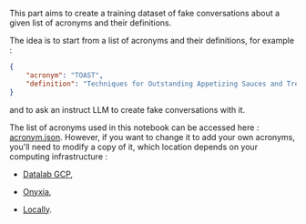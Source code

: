 This part aims to create a training dataset of fake conversations about a given list of acronyms and their definitions. 

The idea is to start from a list of acronyms and their definitions, for example :

```json
{
    "acronym": "TOAST",
    "definition": "Techniques for Outstanding Appetizing Sauces and Treats"
}
```

and to ask an instruct LLM to create fake conversations with it.

The list of acronyms used in this notebook can be accessed here : [acronym.json](../example_data/acronym.json). However, if you want to change it to add your own acronyms, you'll need to modify a copy of it, which location depends on your computing infrastructure :

- [Datalab GCP](../../bucket/fine_tuning_acronym/data/acronym.json),

- [Onyxia](../bucket/data/acronym.json),

- [Locally](../bucket/data/acronym.json).
